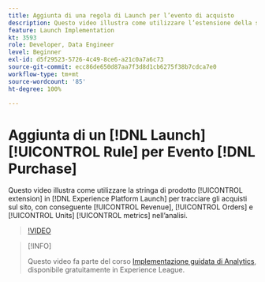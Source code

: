 ```yaml
---
title: Aggiunta di una regola di Launch per l’evento di acquisto
description: Questo video illustra come utilizzare l’estensione della stringa di prodotto in Launch per tracciare gli acquisti sul sito, con conseguente metrica Ricavo, Ordini e Unità nell’analisi.
feature: Launch Implementation
kt: 3593
role: Developer, Data Engineer
level: Beginner
exl-id: d5f29523-5726-4c49-8ce6-a21c0a7a6c73
source-git-commit: ecc86de650d87aa7f3d8d1cb6275f38b7cdca7e0
workflow-type: tm+mt
source-wordcount: '85'
ht-degree: 100%

---
```


# Aggiunta di un [!DNL Launch] [!UICONTROL Rule] per Evento [!DNL Purchase]

Questo video illustra come utilizzare la stringa di prodotto [!UICONTROL extension] in [!DNL Experience Platform Launch] per tracciare gli acquisti sul sito, con conseguente [!UICONTROL Revenue], [!UICONTROL Orders] e [!UICONTROL Units] [!UICONTROL metrics] nell’analisi.

>[!VIDEO](https://video.tv.adobe.com/v/28766/?quality=12&learn=on)

>[!INFO]
>
> Questo video fa parte del corso [Implementazione guidata di Analytics](https://experienceleague.adobe.com/?recommended=Analytics-D-1-2019.1), disponibile gratuitamente in Experience League.